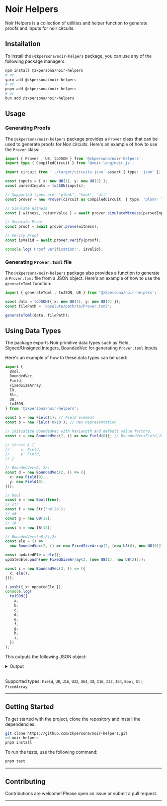 # Noir Helpers

Noir Helpers is a collection of utilities and helper function to generate proofs and inputs for noir circuits.

## Installation

To install the `@zkpersona/noir-helpers` package, you can use any of the following package managers:

```bash
npm install @zkpersona/noir-helpers
# or
yarn add @zkpersona/noir-helpers
# or
pnpm add @zkpersona/noir-helpers
# or
bun add @zkpersona/noir-helpers
```

## Usage

### Generating Proofs

The `@zkpersona/noir-helpers` package provides a `Prover` class that can be used to generate proofs for Noir circuits. Here's an example of how to use the `Prover` class:

```typescript
import { Prover , U8, toJSON } from '@zkpersona/noir-helpers';
import type { CompiledCircuit } from '@noir-lang/noir_js';

import circuit from '../target/circuits.json' assert { type: 'json' };

const inputs = { x: new U8(1), y: new U8(2) };
const parsedInputs = toJSON(inputs);

// Supported types are: "plonk", "honk", "all"
const prover = new Prover(circuit as CompiledCircuit, { type: 'plonk' });

// Simulate Witness
const { witness, returnValue } = await prover.simulateWitness(parsedInputs);

// Generate Proof
const proof = await prover.prove(witness);

// Verify Proof
const isValid = await prover.verify(proof);

console.log('Proof verification:', isValid);
```

### Generating `Prover.toml` file

The `@zkpersona/noir-helpers` package also provides a function to generate a `Prover.toml` file from a JSON object. Here's an example of how to use the `generateToml` function:

```typescript
import { generateToml , toJSON, U8 } from '@zkpersona/noir-helpers';

const data = toJSON({ x: new U8(1), y: new U8(2) });
const filePath = 'absolute/path/to/Prover.toml';

generateToml(data, filePath);
```

## Using Data Types

The package exports Noir primitive data types such as Field, Signed/Unsigned Integers, BoundedVec for generating `Prover.toml` Inputs.

Here's an example of how to these data types can be used:

```typescript
import {
  Bool,
  BoundedVec,
  Field,
  FixedSizeArray,
  I8,
  Str,
  U8,
  toJSON,
} from '@zkpersona/noir-helpers';

const a = new Field(1); // Field element
const b = new Field('0x10'); // Hex Representation

// Initialize BoundedVec with MaxLength and default value factory.
const c = new BoundedVec(2, () => new Field(0)); // BoundedVec<Field,2>;

// struct A {
//     x: Field,
//     y: Field,
// }

// BoundedVec<A, 2>;
const d = new BoundedVec(2, () => ({
  x: new Field(0),
  y: new Field(0),
}));

// bool
const e = new Bool(true);
// str
const f = new Str('hello');
// u8
const g = new U8(12);
// i8
const h = new I8(12);

// BoundedVec<[u8;2],2>
const ele = () =>
  new BoundedVec(2, () => new FixedSizeArray(2, [new U8(0), new U8(0)]));

const updatedEle = ele();
updatedEle.push(new FixedSizeArray(2, [new U8(1), new U8(2)]));

const i = new BoundedVec(2, () => ({
  x: ele(),
}));

i.push({ x: updatedEle });
console.log(
  toJSON({
    a,
    b,
    c,
    d,
    e,
    f,
    g,
    h,
    i,
  })
);
```

This outputs the following JSON object:

<details>
<summary>Output</summary>

```json
{
  "a": "0x0000000000000000000000000000000000000000000000000000000000000001",
  "b": "0x0000000000000000000000000000000000000000000000000000000000000010",
  "c": {
    "storage": [
      "0x0000000000000000000000000000000000000000000000000000000000000000",
      "0x0000000000000000000000000000000000000000000000000000000000000000"
    ],
    "len": 0
  },
  "d": {
    "storage": [
      {
        "x": "0x0000000000000000000000000000000000000000000000000000000000000000",
        "y": "0x0000000000000000000000000000000000000000000000000000000000000000"
      },
      {
        "x": "0x0000000000000000000000000000000000000000000000000000000000000000",
        "y": "0x0000000000000000000000000000000000000000000000000000000000000000"
      }
    ],
    "len": 0
  },
  "e": true,
  "f": "hello",
  "g": "12",
  "h": "12",
  "i": {
    "storage": [
      {
        "x": {
          "storage": [
            ["1","2"],
            ["0","0"]
          ],
          "len": 1
        }
      },
      {
        "x": {
          "storage": [
            ["0","0"],
            ["0","0"]
          ],
          "len": 0
        }
      }
    ],
    "len": 1
  }
}
```

</details>
<br />

Supported types: `Field`, `U8`, `U16`, `U32`, `U64`, `I8`, `I16`, `I32`, `I64`, `Bool`, `Str`, `FixedArray`.

---

## Getting Started

To get started with the project, clone the repository and install the dependencies:

```bash
git clone https://github.com/zkpersona/noir-helpers.git
cd noir-helpers
pnpm install
```

To run the tests, use the following command:

```bash
pnpm test
```

---

## Contributing

Contributions are welcome! Please open an issue or submit a pull request.

---
